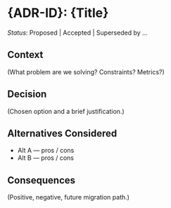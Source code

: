 # {ADR-ID}: {Title}

*Status*: Proposed | Accepted | Superseded by …

## Context
(What problem are we solving? Constraints? Metrics?)

## Decision
(Chosen option and a brief justification.)

## Alternatives Considered
- Alt A — pros / cons
- Alt B — pros / cons

## Consequences
(Positive, negative, future migration path.)
